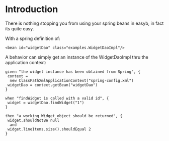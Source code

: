 # Introduction #

There is nothing stopping you from using your spring beans in easyb, in fact its quite easy.


With a spring definition of:
```
<bean id="widgetDao" class="examples.WidgetDaoImpl"/>
```

A behavior can simply get an instance of the WidgetDaoImpl thru the application context:
```
given "the widget instance has been obtained from Spring", {
 context =
  new ClassPathXmlApplicationContext("spring-config.xml")
 widgetDao = context.getBean("widgetDao")
}

when "findWidget is called with a valid id", {
 widget = widgetDao.findWidget("1")
}

then "a working Widget object should be returned", {
 widget.shouldNotBe null
  and
 widget.lineItems.size().shouldEqual 2
}
```
